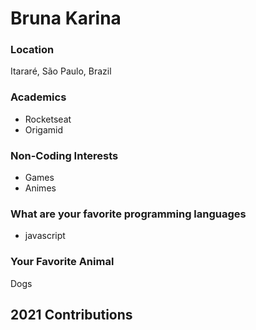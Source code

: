 # Bruna Karina

### Location

Itararé, São Paulo, Brazil


### Academics

- Rocketseat
- Origamid

### Non-Coding Interests

- Games
- Animes

### What are your favorite programming languages

- javascript

### Your Favorite Animal

Dogs

## 2021 Contributions
